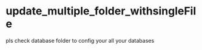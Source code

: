 # update_multiple_folder_withsingleFile
pls check database folder to config your all your databases
